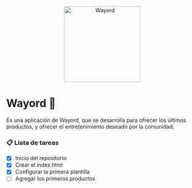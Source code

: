 <center>
<img src="https://cdn.discordapp.com/attachments/1292174616210575380/1292546031635927190/wayord-transparent-white.png?ex=670f558c&is=670e040c&hm=77a501ecacd76fbf758c3538e56f189027447cb6c771016d302a4843edf165c0&" alt="Wayord" width="200">
</center>

# Wayord 🩵

Es una aplicación de Wayord, que se desarrolla para ofrecer los últimos productos, y ofrecer el entretenimiento deseado por la comunidad.

### 📋 Lista de tareas
- [x] Inicio del repositorio
- [x] Crear el index.html
- [x] Configurar la primera plantilla
- [ ] Agregar los primeros productos